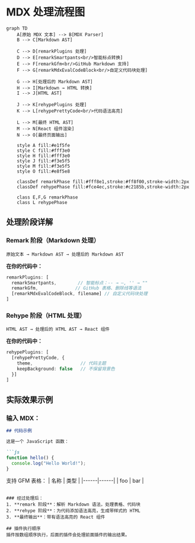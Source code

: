 # MDX 处理流程图

```mermaid
graph TD
    A[原始 MDX 文本] --> B[MDX Parser]
    B --> C[Markdown AST]
    
    C --> D[remarkPlugins 处理]
    D --> E[remarkSmartpants<br/>智能标点转换]
    E --> F[remarkGfm<br/>GitHub Markdown 支持]
    F --> G[remarkMdxEvalCodeBlock<br/>自定义代码块处理]
    
    G --> H[处理后的 Markdown AST]
    H --> I[Markdown → HTML 转换]
    I --> J[HTML AST]
    
    J --> K[rehypePlugins 处理]
    K --> L[rehypePrettyCode<br/>代码语法高亮]
    
    L --> M[最终 HTML AST]
    M --> N[React 组件渲染]
    N --> O[最终页面输出]
    
    style A fill:#e1f5fe
    style C fill:#fff3e0
    style H fill:#fff3e0
    style J fill:#f3e5f5
    style M fill:#f3e5f5
    style O fill:#e8f5e8
    
    classDef remarkPhase fill:#fff8e1,stroke:#ff8f00,stroke-width:2px
    classDef rehypePhase fill:#fce4ec,stroke:#c2185b,stroke-width:2px
    
    class E,F,G remarkPhase
    class L rehypePhase
```

## 处理阶段详解

### Remark 阶段（Markdown 处理）
```
原始文本 → Markdown AST → 处理后的 Markdown AST
```

**在你的代码中：**
```typescript
remarkPlugins: [
  remarkSmartpants,        // 智能标点：-- → —, '' → ""
  remarkGfm,              // GitHub 表格、删除线等语法
  [remarkMdxEvalCodeBlock, filename] // 自定义代码块处理
]
```

### Rehype 阶段（HTML 处理）
```
HTML AST → 处理后的 HTML AST → React 组件
```

**在你的代码中：**
```typescript
rehypePlugins: [
  [rehypePrettyCode, {
    theme,                  // 代码主题
    keepBackground: false   // 不保留背景色
  }]
]
```

## 实际效果示例

### 输入 MDX：
```markdown
## 代码示例

这是一个 JavaScript 函数：

```js
function hello() {
  console.log("Hello World!");
}
```

支持 GFM 表格：
| 名称 | 类型 |
|------|------|
| foo  | bar  |
```

### 经过处理后：
1. **remark 阶段**：解析 Markdown 语法，处理表格、代码块
2. **rehype 阶段**：为代码添加语法高亮，生成带样式的 HTML
3. **最终输出**：带有语法高亮的 React 组件

## 插件执行顺序
插件按数组顺序执行，后面的插件会处理前面插件的输出结果。
